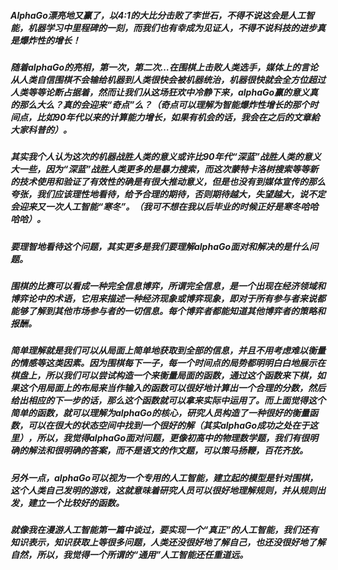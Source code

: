 ##### 	AlphaGo漂亮地又赢了，以4:1的大比分击败了李世石，不得不说这会是人工智能，机器学习中里程碑的一刻，而我们也有幸成为见证人，不得不说科技的进步真是爆炸性的增长！
##### 	随着alphaGo的亮相，第一次，第二次…在围棋上击败人类选手，媒体上的言论从人类自信围棋不会输给机器到人类很快会被机器统治，机器很快就会全方位超过人类等等论断占据着，然而让我们从这场狂欢中冷静下来，alphaGo赢的意义真的那么大么？真的会迎来“奇点”么？（奇点可以理解为智能爆炸性增长的那个时间点，比如90年代以来的计算能力增长，如果有机会的话，我会在之后的文章給大家科普的）。
##### 	其实我个人认为这次的机器战胜人类的意义或许比90年代“深蓝”战胜人类的意义大一些，因为“深蓝”战胜人类更多的是暴力搜索，而这次蒙特卡洛树搜索等等新的技术使用和验证了有效性的确是有很大推动意义，但是也没有到媒体宣传的那么夸张，我们应该理性地看待，给予合理的期待，否则期待越大，失望越大，说不定会迎来又一次人工智能“寒冬”。（我可不想在我以后毕业的时候正好是寒冬哈哈哈哈）。
##### 	要理智地看待这个问题，其实更多是我们要理解alphaGo面对和解决的是什么问题。
##### 	围棋的比赛可以看成一种完全信息博弈，所谓完全信息，是一个出现在经济领域和博弈论中的术语，它用来描述一种经济现象或博弈现象，即对于所有参与者来说都能够了解到其他市场参与者的一切信息。每个博弈者都能知道其他博弈者的策略和报酬。
##### 	简单理解就是我们可以从局面上简单地获取到全部的信息，并且不用考虑难以衡量的情感等这类因素。因为围棋每下一子，每一个时间点的局势都明明白白地展示在棋盘上，所以我们可以尝试构造一个来衡量局面的函数，通过这个函数来下棋，如果这个用局面上的布局来当作输入的函数可以很好地计算出一个合理的分数，然后给出相应的下一步的话，那么这个函数就可以拿来实际中运用了。而上面觉得这个简单的函数，就可以理解为alphaGo的核心，研究人员构造了一种很好的衡量函数，可以在很大的状态空间中找到一个很好的解（其实alphaGo成功之处在于这里），所以，我觉得alphaGo面对问题，更像初高中的物理数学题，我们有很明确的解法和很明确的答案，而不是语文的作文题，可以策马扬鞭，百花齐放。
##### 	另外一点，alphaGo可以视为一个专用的人工智能，建立起的模型是针对围棋，这个人类自己发明的游戏，这就意味着研究人员可以很好地理解规则，并从规则出发，建立一个比较好的函数。
##### 	就像我在漫游人工智能第一篇中谈过，要实现一个“真正”的人工智能，我们还有知识表示，知识获取上等很多问题，人类还没很好地了解自己，也还没很好地了解自然，所以，我觉得一个所谓的“通用”人工智能还任重道远。